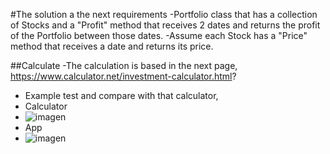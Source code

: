#The solution a the next requirements
-Portfolio class that has a collection of Stocks and a "Profit" method that receives 2 dates and returns the profit of the Portfolio between those dates. 
-Assume each Stock has a "Price" method that receives a date and returns its price.

##Calculate
-The calculation is based in the next page,
https://www.calculator.net/investment-calculator.html?
- Example test and compare with that calculator,
- Calculator
- ![imagen](https://user-images.githubusercontent.com/59982584/164996710-ba737a64-3b34-41b8-8ee7-3679c81769ed.png)
- App
- ![imagen](https://user-images.githubusercontent.com/59982584/164996776-a774c832-a7e9-4ef8-84fe-ea5f9fac3833.png)

